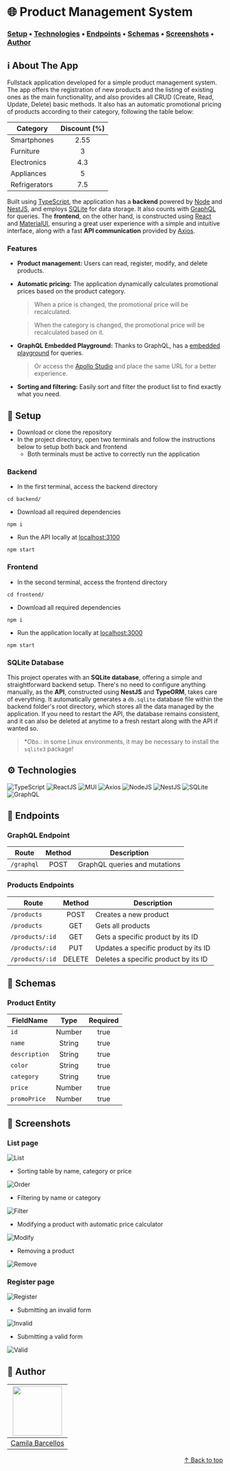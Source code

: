 # :globe_with_meridians: Product Management System

### [Setup](#rocket-setup) • [Technologies](#gear-technologies) • [Endpoints](#door-endpoints) • [Schemas](#bricks-schemas) • [Screenshots](#camera_flash-screenshots) • [Author](#star2-author)

## :information_source: About The App

Fullstack application developed for a simple product management system. The app offers the registration of new products and the listing of existing ones as the main functionality, and also provides all CRUD (Create, Read, Update, Delete) basic methods. It also has an automatic promotional pricing of products according to their category, following the table below:

|    Category    |  Discount (%) | 
|----------------|:-------------:|
| Smartphones    | 2.55          |
| Furniture      | 3             |
| Electronics    | 4.3           |
| Appliances     | 5             |
| Refrigerators  | 7.5           |

Built using [TypeScript](https://www.typescriptlang.org/), the application has a **backend** powered by [Node](https://nodejs.org/en) and [NestJS](https://nestjs.com/), and employs [SQLite](https://www.sqlite.org/) for data storage. It also counts with [GraphQL](https://graphql.org/) for queries. The **frontend**, on the other hand, is constructed using [React](https://react.dev/) and [MaterialUI](https://mui.com/), ensuring a great user experience with a simple and intuitive interface, along with a fast **API communication** provided by [Axios](https://axios-http.com/).

### Features
- **Product management:** Users can read, register, modify, and delete products.
- **Automatic pricing:** The application dynamically calculates promotional prices based on the product category.
    > When a price is changed, the promotional price will be recalculated.
    
    > When the category is changed, the promotional price will be recalculated based on it.
- **GraphQL Embedded Playground:** Thanks to GraphQL, has a [embedded playground](http://localhost:3100/graphql) for queries.
    > Or access the [Apollo Studio](https://studio.apollographql.com/sandbox/explorer) and place the same URL for a better experience.
- **Sorting and filtering:** Easily sort and filter the product list to find exactly what you need.

## :rocket: Setup
- Download or clone the repository
- In the project directory, open two terminals and follow the instructions below to setup both back and frontend
    - Both terminals must be active to correctly run the application

### Backend
- In the first terminal, access the backend directory
```
cd backend/
```
- Download all required dependencies
```
npm i
```
- Run the API locally at [localhost:3100](http://localhost:3100)
```
npm start
```

### Frontend
- In the second terminal, access the frontend directory
```
cd frontend/
```
- Download all required dependencies
```
npm i
```
- Run the application locally at [localhost:3000](http://localhost:3000)
```
npm start
```

### SQLite Database
This project operates with an **SQLite database**, offering a simple and straightforward backend setup. There's no need to configure anything manually, as the **API**, constructed using **NestJS** and **TypeORM**, takes care of everything. It automatically generates a `db.sqlite` database file within the backend folder's root directory, which stores all the data managed by the application. If you need to restart the API, the database remains consistent, and it can also be deleted at anytime to a fresh restart along with the API if wanted so.

> **Obs.:* in some Linux environments, it may be necessary to install the `sqlite3` package!

## :gear: Technologies
![TypeScript](https://img.shields.io/badge/TypeScript-007ACC?style=for-the-badge&logo=typescript&logoColor=white)
![ReactJS](https://img.shields.io/badge/React-20232A?style=for-the-badge&logo=react&logoColor=61DAFB)
![MUI](https://img.shields.io/badge/MUI-%230081CB.svg?style=for-the-badge&logo=mui&logoColor=white)
![Axios](https://img.shields.io/badge/Axios-5A29E4.svg?style=for-the-badge&logo=Axios&logoColor=white)
![NodeJS](https://img.shields.io/badge/Node.js-43853D?style=for-the-badge&logo=node.js&logoColor=white)
![NestJS](https://img.shields.io/badge/nestjs-%23E0234E.svg?style=for-the-badge&logo=nestjs&logoColor=white)
![SQLite](https://img.shields.io/badge/SQLite-07405E?style=for-the-badge&logo=sqlite&logoColor=white)
![GraphQL](https://img.shields.io/badge/-GraphQL-E10098?style=for-the-badge&logo=graphql&logoColor=white)

## :door: Endpoints

### GraphQL Endpoint
|       Route         |    Method    |                   Description                    |                                                                         
|   ---------------   | :----------: |  ----------------------------------------------  |     
|  `/graphql`         |    POST      |  GraphQL queries and mutations   | 

### Products Endpoints
|       Route         |    Method    |                   Description                    |                                                                         
|   ---------------   | :----------: |  ----------------------------------------------  |                                                                           
|  `/products`        |    POST      |  Creates a new product                           | 
|  `/products`        |    GET       |  Gets all products                               |   
|  `/products/:id`    |    GET       |  Gets a specific product by its ID               |   
|  `/products/:id`    |    PUT       |  Updates a specific product by its ID            |                                                        
|  `/products/:id`    |    DELETE    |  Deletes a specific product by its ID            |                 

## :bricks: Schemas

### Product Entity
|    FieldName   |    Type   | Required |
|----------------|:---------:|:--------:|
| `id`           | Number    |   true   |
| `name`         | String    |   true   |
| `description`  | String    |   true   |
| `color`        | String    |   true   |
| `category`     | String    |   true   |
| `price`        | Number    |   true   |
| `promoPrice`   | Number    |   true   |

## :camera_flash: Screenshots
### List page
![List](/github/list-table.png)

- Sorting table by name, category or price

![Order](/github/table-order.gif)

- Filtering by name or category

![Filter](/github/table-filter.gif)

- Modifying a product with automatic price calculator

![Modify](/github/table-modify.gif)

- Removing a product

![Remove](/github/table-remove.gif)

### Register page
![Register](/github/register-form.png)

- Submitting an invalid form

![Invalid](/github/invalid-form.gif)

- Submitting a valid form

![Valid](/github/valid-form.gif)

## :star2: Author
| <img src="https://avatars.githubusercontent.com/camilafbarcellos" width=115>
|--
| <a href="https://github.com/camilafbarcellos">Camila Barcellos</a>

<p align="right">
    <a href="#globe_with_meridians-product-management-system">↑ Back to top</a>
</p>
